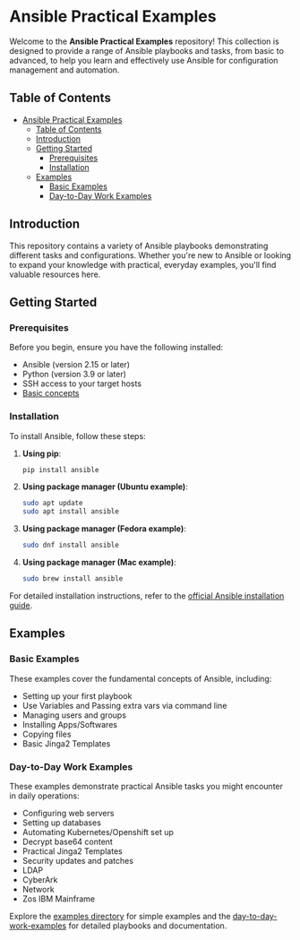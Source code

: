 # Ansible Practical Examples

Welcome to the **Ansible Practical Examples** repository! This collection is designed to provide a range of Ansible playbooks and tasks, from basic to advanced, to help you learn and effectively use Ansible for configuration management and automation.

## Table of Contents

- [Ansible Practical Examples](#ansible-practical-examples)
  - [Table of Contents](#table-of-contents)
  - [Introduction](#introduction)
  - [Getting Started](#getting-started)
    - [Prerequisites](#prerequisites)
    - [Installation](#installation)
  - [Examples](#examples)
    - [Basic Examples](#basic-examples)
    - [Day-to-Day Work Examples](#day-to-day-work-examples)


## Introduction

This repository contains a variety of Ansible playbooks demonstrating different tasks and configurations. Whether you're new to Ansible or looking to expand your knowledge with practical, everyday examples, you'll find valuable resources here.

## Getting Started

### Prerequisites

Before you begin, ensure you have the following installed:

- Ansible (version 2.15 or later)
- Python (version 3.9 or later)
- SSH access to your target hosts
- [Basic concepts](https://paulomenon.github.io/) 

### Installation

To install Ansible, follow these steps:

1. **Using pip**:
    ```sh
    pip install ansible
    ```

2. **Using package manager (Ubuntu example)**:
    ```sh
    sudo apt update
    sudo apt install ansible
    ```
3. **Using package manager (Fedora example)**:
    ```sh
    sudo dnf install ansible
    ```
4. **Using package manager (Mac example)**:
    ```sh
    sudo brew install ansible
    ```


For detailed installation instructions, refer to the [official Ansible installation guide](https://docs.ansible.com/ansible/latest/installation_guide/intro_installation.html).

## Examples

### Basic Examples

These examples cover the fundamental concepts of Ansible, including:

- Setting up your first playbook
- Use Variables and Passing extra vars via command line
- Managing users and groups
- Installing Apps/Softwares
- Copying files
- Basic Jinga2 Templates


### Day-to-Day Work Examples

These examples demonstrate practical Ansible tasks you might encounter in daily operations:

- Configuring web servers
- Setting up databases
- Automating Kubernetes/Openshift set up
- Decrypt base64 content
- Practical Jinga2 Templates
- Security updates and patches
- LDAP
- CyberArk
- Network
- Zos IBM Mainframe

Explore the [examples directory](./examples) for simple examples and the [day-to-day-work-examples](./day-to-day-work-examples) for detailed playbooks and documentation.

